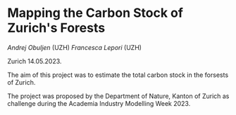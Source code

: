 # Mapping the Carbon Stock of Zurich's Forests

_Andrej Obuljen_ (UZH)
_Francesca Lepori_ (UZH)

Zurich 14.05.2023.

The aim of this project was to estimate the total carbon stock in the forsests of Zurich. 

The project was proposed by the Department of Nature, Kanton of Zurich as challenge during the Academia Industry Modelling Week 2023.
